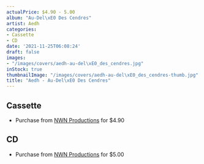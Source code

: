 ```yaml
---
actualPrice: $4.90 - 5.00
album: "Au-Del\xE0 Des Cendres"
artist: Aedh
categories:
- Cassette
- CD
date: '2021-11-25T06:08:24'
draft: false
images:
- "/images/covers/aedh-au-del\xE0_des_cendres.jpg"
inStock: true
thumbnailImage: "/images/covers/aedh-au-del\xE0_des_cendres-thumb.jpg"
title: "Aedh - Au-Del\xE0 Des Cendres"
---
```


## Cassette
* Purchase from [NWN Productions](http://shop.nwnprod.com/index.php?route=product/product&path=73&product_id=11108&sort=pd.name&order=ASC) for $4.90
## CD
* Purchase from [NWN Productions](http://shop.nwnprod.com/index.php?route=product/product&path=93&product_id=3402&sort=pd.name&order=ASC) for $5.00
